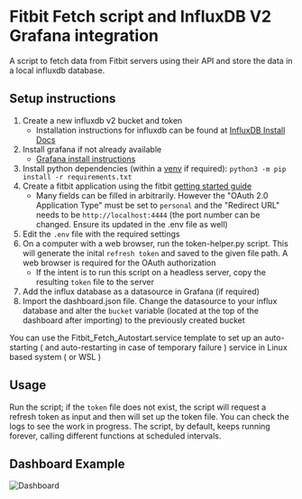 # Fitbit Fetch script and InfluxDB V2 Grafana integration
A script to fetch data from Fitbit servers using their API and store the data in a local influxdb database. 

## Setup instructions

1. Create a new influxdb v2 bucket and token
    - Installation instructions for influxdb can be found at [InfluxDB Install Docs](https://docs.influxdata.com/influxdb/v2.7/install/)
2. Install grafana if not already available
    - [Grafana install instructions](https://grafana.com/docs/grafana/latest/setup-grafana/installation/)
3. Install python dependencies (within a [venv](https://docs.python.org/3/library/venv.html) if required): `python3 -m pip install -r requirements.txt`
4. Create a fitbit application using the fitbit [getting started guide](https://docs.python.org/3/library/venv.html)
    - Many fields can be filled in arbitrarily. However the "OAuth 2.0 Application Type" must be set to `personal` and the "Redirect URL" needs to be `http://localhost:4444` (the port number can be changed. Ensure its updated in the .env file as well)
5. Edit the `.env` file with the required settings
6. On a computer with a web browser, run the token-helper.py script. This will generate the inital `refresh token` and saved to the given file path. A web browser is required for the OAuth authorization
    - If the intent is to run this script on a headless server, copy the resulting `token` file to the server
7. Add the influx database as a datasource in Grafana (if required)
8. Import the dashboard.json file. Change the datasource to your influx database and alter the `bucket` variable (located at the top of the dashboard after importing) to the previously created bucket

You can use the Fitbit_Fetch_Autostart.service template to set up an auto-starting ( and auto-restarting in case of temporary failure ) service in Linux based system ( or WSL )

## Usage

Run the script; if the `token` file does not exist, the script will request a refresh token as input and then will set up the token file. You can check the logs to see the work in progress. The script, by default, keeps running forever, calling different functions at scheduled intervals. 

## Dashboard Example
![Dashboard](https://github.com/arpanghosh8453/public-fitbit-projects/blob/main/Grafana_Dashboard/Dashboard.png?raw=true)